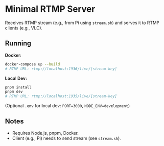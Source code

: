 # Minimal RTMP Server

Receives RTMP stream (e.g., from Pi using `stream.sh`) and serves it to RTMP clients (e.g., VLC).

## Running

**Docker:**
```bash
docker-compose up --build
# RTMP URL: rtmp://localhost:1936/live/[stream-key]
```

**Local Dev:**
```bash
pnpm install
pnpm dev
# RTMP URL: rtmp://localhost:1935/live/[stream-key]
```

(Optional `.env` for local dev: `PORT=3000`, `NODE_ENV=development`)

## Notes

- Requires Node.js, pnpm, Docker.
- Client (e.g., Pi) needs to send stream (see `stream.sh`). 